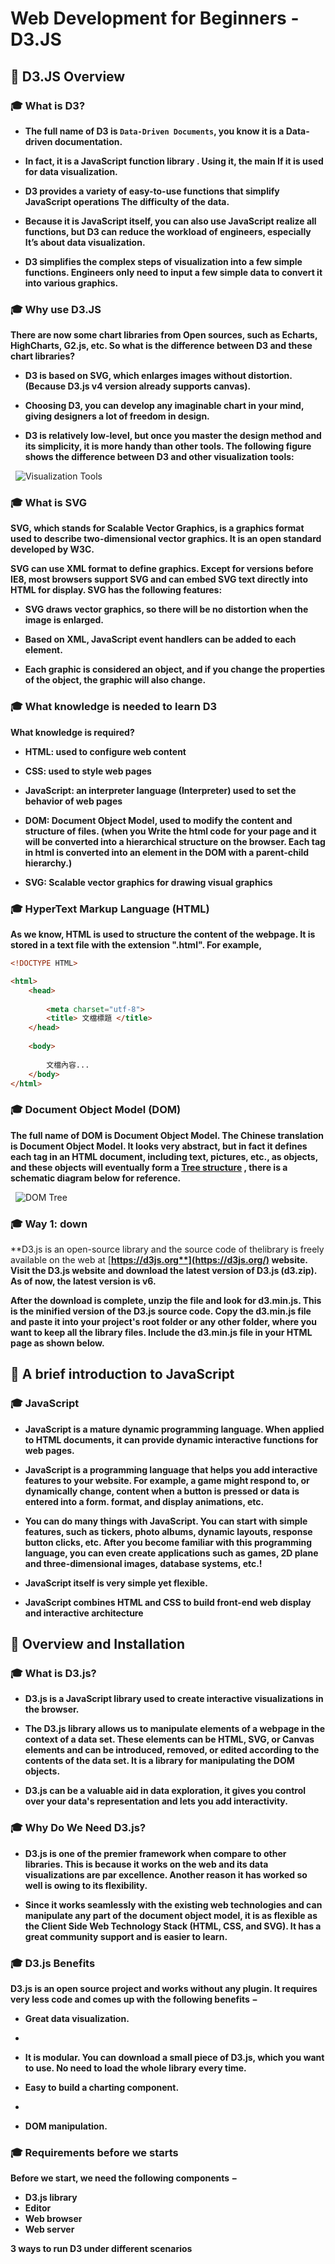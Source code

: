 # Web Development for Beginners - D3.JS

## 📣 D3.JS Overview


### 🎓 What is D3?


* **The full name of D3 is `Data-Driven Documents`, you know it is a Data-driven documentation.**

* **In fact, it is a JavaScript function library . Using it, the main If it is used for data visualization.**

* **D3 provides a variety of easy-to-use functions that simplify JavaScript operations The difficulty of the data.**

* **Because it is JavaScript itself, you can also use JavaScript realize all functions, but D3 can reduce the workload of engineers, especially It’s about data visualization.**

* **D3 simplifies the complex steps of visualization into a few simple functions. Engineers only need to input a few simple data to convert it into various graphics.**




### 🎓 Why use D3.JS

**There are now some chart libraries from Open sources, such as Echarts,
HighCharts, G2.js, etc. So what is the difference between D3 and these chart libraries?**

* **D3 is based on SVG, which enlarges images without distortion. (Because D3.js v4 version already supports canvas).**

* **Choosing D3, you can develop any imaginable chart in your mind, giving designers a lot of freedom in design.**

* **D3 is relatively low-level, but once you master the design method and its simplicity, it is more handy than other tools. The following figure shows the difference between D3 and other visualization tools:**


&nbsp; <img src="./Images/D3.JS visualization tools.png" alt="Visualization Tools"/>



### 🎓 What is SVG

**SVG, which stands for Scalable Vector Graphics, is a graphics format used to describe two-dimensional vector graphics. It is an open standard developed by W3C.**

**SVG can use XML format to define graphics. Except for versions before IE8, most browsers support SVG and can embed SVG text directly into HTML for display. SVG has the following features:**

* **SVG draws vector graphics, so there will be no distortion when the image is enlarged.**

* **Based on XML, JavaScript event handlers can be added to each element.**

* **Each graphic is considered an object, and if you change the properties of the object, the graphic will also change.**



### 🎓 What knowledge is needed to learn D3

**What knowledge is required?**
  
* **HTML: used to configure web content**
  
* **CSS: used to style web pages**
  
* **JavaScript: an interpreter language (Interpreter) used to set the behavior of web pages**

* **DOM: Document Object Model, used to modify the content and structure of files. (when you Write the html code for your page and it will be converted into a hierarchical structure on the browser. Each tag in html is converted into an element in the DOM with a parent-child hierarchy.)**
  
* **SVG: Scalable vector graphics for drawing visual graphics**

### 🎓 HyperText Markup Language (HTML)

**As we know, HTML is used to structure the content of the webpage. It is stored in a text file with the extension ".html". For example,**


```HTML
<!DOCTYPE HTML>

<html>
    <head>
        
        <meta charset="utf-8">
        <title> 文檔標題 </title>
    </head>
    
    <body>
        
        文檔內容...
    </body>
</html>
```

### 🎓 Document Object Model (DOM)

**The full name of DOM is Document Object Model. The Chinese translation is Document Object Model. It looks very abstract, but in fact it defines each tag in an HTML document, including text, pictures, etc., as objects, and these objects will eventually form a [**Tree structure**](https://hackmd.io/@qhrUT5qfQ9uYar_RFMX-PQ/Skp8Q1Eed)   , there is a schematic diagram below for reference.**


&nbsp; <img src="./Images/D3.JS DOM Tree.png" alt="DOM Tree"/>


### 🎓 Way 1: down

**D3.js is an open-source library and the source code of thelibrary is freely available on the web at [**https://d3js.org**](https://d3js.org/)  website. Visit the D3.js website and download the latest version of D3.js (d3.zip). As of now, the latest version is v6.**

**After the download is complete, unzip the file and look for d3.min.js. This is the minified version of the D3.js source code. Copy the d3.min.js file and paste it into your project's root folder or any other folder, where you want to keep all the library files. Include the d3.min.js file in your HTML page as shown below.**


## 📣 A brief introduction to JavaScript

### 🎓 JavaScript

* **JavaScript is a mature dynamic programming language. When applied to HTML documents, it can provide dynamic interactive functions for web pages.**

* **JavaScript is a programming language that helps you add interactive features to your website. For example, a game might respond to, or dynamically change, content when a button is pressed or data is entered into a form.
format, and display animations, etc.**

* **You can do many things with JavaScript. You can start with simple features, such as tickers, photo albums, dynamic layouts, response button clicks, etc. After you become familiar with this programming language, you can even create applications such as games, 2D plane and three-dimensional images, database systems, etc.!**

* **JavaScript itself is very simple yet flexible.**

* **JavaScript combines HTML and CSS to build front-end web display and interactive architecture**


## 📣 Overview and Installation

### 🎓 What is D3.js?

* **D3.js is a JavaScript library used to create interactive visualizations in the browser.**

* **The D3.js library allows us to manipulate elements of a webpage in the context of a data set. 
These elements can be HTML, SVG, or Canvas elements and can be introduced, removed, 
or edited according to the contents of the data set. It is a library for manipulating the DOM objects.**

* **D3.js can be a valuable aid in data exploration, it gives you control over your data's representation and lets you add interactivity.**


### 🎓 Why Do We Need D3.js?

* **D3.js is one of the premier framework when compare to other libraries. This is because it works on the web and its
data visualizations are par excellence. Another reason it has worked so well is owing to its flexibility.**

* **Since it works seamlessly with the existing web technologies and can manipulate any part of the
document object model, it is as flexible as the Client Side Web Technology Stack (HTML, CSS, and SVG). It has a
great community support and is easier to learn.**



### 🎓 D3.js Benefits

**D3.js is an open source project and works without any plugin. 
It requires very less code and comes up with the following benefits −**

* **Great data visualization.**
* 
* **It is modular. You can download a small piece of D3.js,
    which you want to use. No need to load the whole library every time.**

* **Easy to build a charting component.**
* 
* **DOM manipulation.**

  
### 🎓 Requirements before we starts

**Before we start, we need the following components −**

* **D3.js library**
* **Editor**
* **Web browser**
* **Web server**
  
**3 ways to run D3 under different scenarios**
